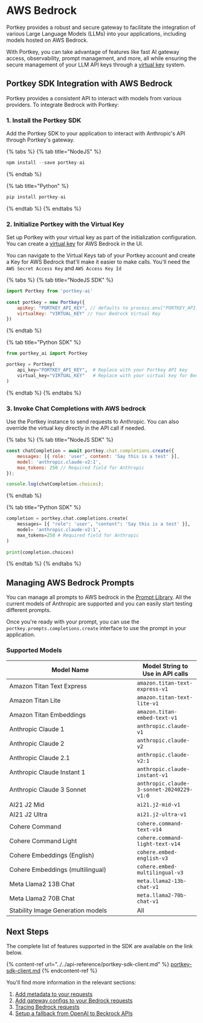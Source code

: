 # AWS Bedrock

Portkey provides a robust and secure gateway to facilitate the integration of various Large Language Models (LLMs) into your applications, including models hosted on AWS Bedrock.&#x20;

With Portkey, you can take advantage of features like fast AI gateway access, observability, prompt management, and more, all while ensuring the secure management of your LLM API keys through a [virtual key](../../product/ai-gateway-streamline-llm-integrations/virtual-keys.md) system.

## Portkey SDK Integration with AWS Bedrock

Portkey provides a consistent API to interact with models from various providers. To integrate Bedrock with Portkey:

### **1. Install the Portkey SDK**

Add the Portkey SDK to your application to interact with Anthropic's API through Portkey's gateway.

{% tabs %}
{% tab title="NodeJS" %}
```javascript
npm install --save portkey-ai
```
{% endtab %}

{% tab title="Python" %}
```python
pip install portkey-ai
```
{% endtab %}
{% endtabs %}

### **2. Initialize Portkey with the Virtual Key**

Set up Portkey with your virtual key as part of the initialization configuration. You can create a [virtual key](../../product/ai-gateway-streamline-llm-integrations/virtual-keys.md) for AWS Bedrock in the UI.

You can navigate to the Virtual Keys tab of your Portkey account and create a Key for AWS Bedrock that'll make it easier to make calls. You'll need the `AWS Secret Access Key` and `AWS Access Key Id`

{% tabs %}
{% tab title="NodeJS SDK" %}
```javascript
import Portkey from 'portkey-ai'
 
const portkey = new Portkey({
    apiKey: "PORTKEY_API_KEY", // defaults to process.env["PORTKEY_API_KEY"]
    virtualKey: "VIRTUAL_KEY" // Your Bedrock Virtual Key
})
```
{% endtab %}

{% tab title="Python SDK" %}
```python
from portkey_ai import Portkey

portkey = Portkey(
    api_key="PORTKEY_API_KEY",  # Replace with your Portkey API key
    virtual_key="VIRTUAL_KEY"   # Replace with your virtual key for Bedrock
)
```
{% endtab %}
{% endtabs %}

### **3. Invoke Chat Completions with AWS bedrock**&#x20;

Use the Portkey instance to send requests to Anthropic. You can also override the virtual key directly in the API call if needed.

{% tabs %}
{% tab title="NodeJS SDK" %}
```javascript
const chatCompletion = await portkey.chat.completions.create({
    messages: [{ role: 'user', content: 'Say this is a test' }],
    model: 'anthropic.claude-v2:1',
    max_tokens: 250 // Required field for Anthropic
});

console.log(chatCompletion.choices);
```
{% endtab %}

{% tab title="Python SDK" %}
```python
completion = portkey.chat.completions.create(
    messages= [{ "role": 'user', "content": 'Say this is a test' }],
    model= 'anthropic.claude-v2:1',
    max_tokens=250 # Required field for Anthropic
)
    
print(completion.choices)
```
{% endtab %}
{% endtabs %}

## Managing AWS Bedrock Prompts

You can manage all prompts to AWS bedrock in the [Prompt Library](../../product/prompt-library.md). All the current models of Anthropic are supported and you can easily start testing different prompts.

Once you're ready with your prompt, you can use the `portkey.prompts.completions.create` interface to use the prompt in your application.

### Supported Models

<table><thead><tr><th width="322">Model Name</th><th>Model String to Use in API calls</th></tr></thead><tbody><tr><td>Amazon Titan Text Express</td><td><code>amazon.titan-text-express-v1</code></td></tr><tr><td>Amazon Titan Lite</td><td><code>amazon.titan-text-lite-v1</code></td></tr><tr><td>Amazon Titan Embeddings</td><td><code>amazon.titan-embed-text-v1</code></td></tr><tr><td>Anthropic Claude 1</td><td><code>anthropic.claude-v1</code></td></tr><tr><td>Anthropic Claude 2</td><td><code>anthropic.claude-v2</code></td></tr><tr><td>Anthropic Claude 2.1</td><td><code>anthropic.claude-v2:1</code></td></tr><tr><td>Anthropic Claude Instant 1</td><td><code>anthropic.claude-instant-v1</code></td></tr><tr><td>Anthropic Claude 3 Sonnet</td><td><code>anthropic.claude-3-sonnet-20240229-v1:0</code></td></tr><tr><td>AI21 J2 Mid</td><td><code>ai21.j2-mid-v1</code></td></tr><tr><td>AI21 J2 Ultra</td><td><code>ai21.j2-ultra-v1</code></td></tr><tr><td>Cohere Command</td><td><code>cohere.command-text-v14</code></td></tr><tr><td>Cohere Command Light</td><td><code>cohere.command-light-text-v14</code></td></tr><tr><td>Cohere Embeddings (English)</td><td><code>cohere.embed-english-v3</code></td></tr><tr><td>Cohere Embeddings (multilingual)</td><td><code>cohere.embed-multilingual-v3</code></td></tr><tr><td>Meta Llama2 13B Chat</td><td><code>meta.llama2-13b-chat-v1</code></td></tr><tr><td>Meta Llama2 70B Chat</td><td><code>meta.llama2-70b-chat-v1</code></td></tr><tr><td>Stability Image Generation models</td><td>All</td></tr></tbody></table>

## Next Steps

The complete list of features supported in the SDK are available on the link below.

{% content-ref url="../../api-reference/portkey-sdk-client.md" %}
[portkey-sdk-client.md](../../api-reference/portkey-sdk-client.md)
{% endcontent-ref %}

You'll find more information in the relevant sections:

1. [Add metadata to your requests](../../product/observability-modern-monitoring-for-llms/metadata.md)
2. [Add gateway configs to your Bedrock requests](../../product/ai-gateway-streamline-llm-integrations/configs.md)
3. [Tracing Bedrock requests](../../product/observability-modern-monitoring-for-llms/traces.md)
4. [Setup a fallback from OpenAI to Beckrock APIs](../../product/ai-gateway-streamline-llm-integrations/fallbacks.md)
